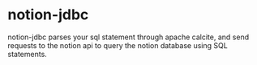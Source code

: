 # notion-jdbc

notion-jdbc parses your sql statement through apache calcite,
and send requests to the notion api to query the notion database using SQL statements.
